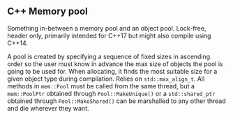 ## C++ Memory pool

Something in-between a memory pool and an object pool. Lock-free, header only, primarily intended for C++17 but might also compile using C++14.

A pool is created by specifying a sequence of fixed sizes in ascending order so the user must know in advance the max
 size of objects the pool is going to be used for. When allocating, it finds the most suitable size for a given
  object type during compilation. Relies on `std::max_align_t`. All methods in `mem::Pool` must be called from the
   same thread, but a `mem::PoolPtr` obtained through `Pool::MakeUnique()` or a `std::shared_ptr` obtained through
    `Pool::MakeShared()` can be marshalled to any other thread and die wherever they want.
